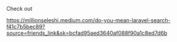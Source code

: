 Check out 

https://millionseleshi.medium.com/do-you-mean-laravel-search-f41c7b5bec89?source=friends_link&sk=bcfad95aed3640af088f90a1c8ed7d6b
